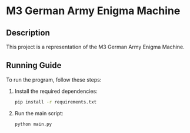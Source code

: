 # M3 German Army Enigma Machine

## Description

This project is a representation of the M3 German Army Enigma Machine.

## Running Guide

To run the program, follow these steps:

1. Install the required dependencies:

   ```bash
   pip install -r requirements.txt
   ```

2. Run the main script:
   ```bash
   python main.py
   ```
